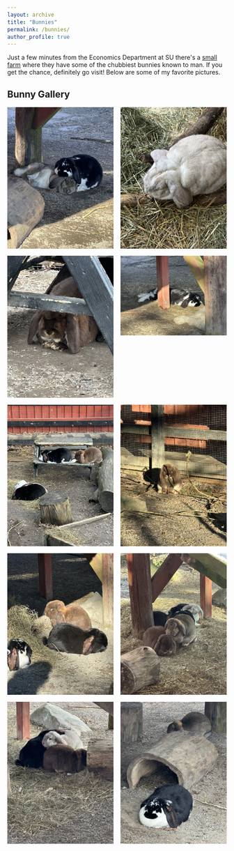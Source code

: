 ```yaml
---
layout: archive
title: "Bunnies"
permalink: /bunnies/
author_profile: true
---
```


Just a few minutes from the Economics Department at SU there's a [small farm](https://storaskuggans4hgard.se/) where they have some of the chubbiest bunnies known to man. If you get the chance, definitely go visit! Below are some of my favorite pictures.

<h2>Bunny Gallery</h2>
<div style="display: grid; grid-template-columns: repeat(2, 1fr); gap: 16px;">
  <img src="/images/bunnies/199E9483-4A8D-4BD5-BF58-922E3392D569_1_105_c.jpeg" alt="Bunny" style="width: 100%; height: auto;">
  <img src="/images/bunnies/1A0B2BE9-6A5E-4921-B6F3-EFD0C4CFD73A_1_105_c.jpeg" alt="Bunny" style="width: 100%; height: auto;">
  <img src="/images/bunnies/42B23398-C303-4D2B-A9B5-F0F71C651929_1_105_c.jpeg" alt="Bunny" style="width: 100%; height: auto;">
  <img src="/images/bunnies/59BB7C6B-10D4-4349-9AB6-98B890D235FC_1_105_c.jpeg" alt="Bunny" style="width: 100%; height: auto;">
  <img src="/images/bunnies/77631EDF-CE7A-48E5-9EF7-0FAC367DA6F2_1_105_c.jpeg" alt="Bunny" style="width: 100%; height: auto;">
  <img src="/images/bunnies/925A50BA-6CBE-4A38-B059-F2CE67B177F3_1_105_c.jpeg" alt="Bunny" style="width: 100%; height: auto;">
  <img src="/images/bunnies/A55B077A-8A94-4BF6-A40C-7145151F61E4_1_105_c.jpeg" alt="Bunny" style="width: 100%; height: auto;">
  <img src="/images/bunnies/C03EA57F-DE68-4DFD-9FE2-D577EF1D1920_1_105_c.jpeg" alt="Bunny" style="width: 100%; height: auto;">
  <img src="/images/bunnies/C1C8843E-FFE0-4A9F-B28A-616A7ABC64EB_1_105_c.jpeg" alt="Bunny" style="width: 100%; height: auto;">
  <img src="/images/bunnies/C4CF6B6A-3FB9-42C6-9F47-6732CA1B7ED6_1_105_c.jpeg" alt="Bunny" style="width: 100%; height: auto;">
</div>
